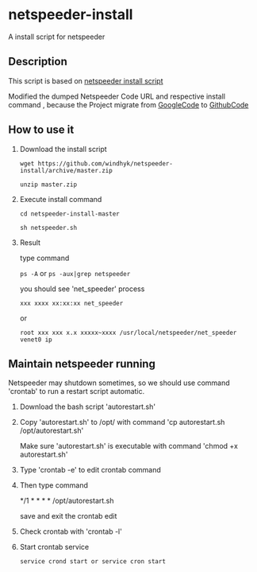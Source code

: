 # netspeeder-install
A install script for netspeeder
## Description
This script is based on [netspeeder install script]( http://linux.linzhihao.cn/shell/netspeeder.sh)

Modified the dumped Netspeeder Code URL and respective install command , because the Project migrate from [GoogleCode](https://code.google.com/archive/p/net-speeder/) to [GithubCode](https://github.com/snooda/net-speeder)
## How to use it

1. Download the install script
  
   `wget https://github.com/windhyk/netspeeder-install/archive/master.zip`
  
   `unzip master.zip`
  
2. Execute install command
  
   `cd netspeeder-install-master`
  
   `sh netspeeder.sh`
  
3. Result
  
    type command
  
      `ps -A` or `ps -aux|grep netspeeder` 
  
    you should see 'net_speeder' process
  
      `xxx xxxx xx:xx:xx net_speeder`
  
    or
  
      `root xxx xxx x.x xxxxx~xxxx /usr/local/netspeeder/net_speeder venet0 ip` 
  
## Maintain netspeeder running
  
Netspeeder may shutdown sometimes, so we should use command 'crontab' to run a restart script automatic. 
  
 1. Download the bash script 'autorestart.sh'
  
 2. Copy 'autorestart.sh' to /opt/ with command 'cp autorestart.sh /opt/autorestart.sh'
     
     Make sure 'autorestart.sh'  is executable with command 'chmod +x autorestart.sh'
  
 3. Type 'crontab -e' to edit crontab command
  
 4. Then type command 
    
    */1 * * * * /opt/autorestart.sh 
  
    save and exit the crontab edit
 5. Check crontab with 'crontab -l'
  
 6. Start crontab service
    
     `service crond start or service cron start`
